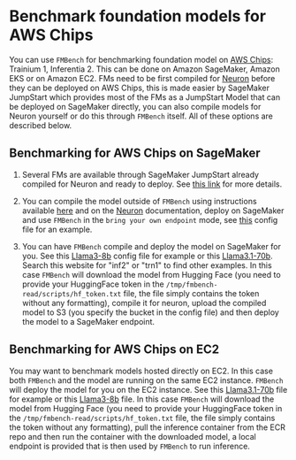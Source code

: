 # Benchmark foundation models for AWS Chips

You can use `FMBench` for benchmarking foundation model on [AWS Chips](https://aws.amazon.com/silicon-innovation/): Trainium 1, Inferentia 2. This can be done on Amazon SageMaker, Amazon EKS or on Amazon EC2. FMs need to be first compiled for [Neuron](https://awsdocs-neuron.readthedocs-hosted.com/en/latest/index.html) before they can be deployed on AWS Chips, this is made easier by SageMaker JumpStart which provides most of the FMs as a JumpStart Model that can be deployed on SageMaker directly, you can also compile models for Neuron yourself or do this through `FMBench` itself. All of these options are described below.


## Benchmarking for AWS Chips on SageMaker

1. Several FMs are available through SageMaker JumpStart already compiled for Neuron and ready to deploy. See [this link](https://docs.aws.amazon.com/sagemaker/latest/dg/studio-jumpstart.html) for more details.

1. You can compile the model outside of `FMBench` using instructions available [here](https://github.com/aarora79/compile-llm-for-aws-silicon) and on the [Neuron](https://awsdocs-neuron.readthedocs-hosted.com/en/latest/index.html) documentation, deploy on SageMaker and use `FMBench` in the `bring your own endpoint` mode, see [this](https://github.com/aws-samples/foundation-model-benchmarking-tool/blob/main/src/fmbench/configs/byoe/config-model-byo-sagemaker-endpoint.yml) config file for an example.

1. You can have `FMBench` compile and deploy the model on SageMaker for you. See this [Llama3-8b](https://github.com/aws-samples/foundation-model-benchmarking-tool/blob/859419e27760fd5ceeadf89361c06560ce4e79d5/src/fmbench/configs/llama3/8b/config-ec2-neuron-llama3-8b-inf2-48xl.yml) config file for example or this [Llama3.1-70b](https://github.com/aws-samples/foundation-model-benchmarking-tool/blob/859419e27760fd5ceeadf89361c06560ce4e79d5/src/fmbench/configs/llama3.1/70b/config-ec2-llama3-1-70b-inf2.yml). Search this website for "inf2" or "trn1" to find other examples. In this case `FMBench` will download the model from Hugging Face (you need to provide your HuggingFace token in the `/tmp/fmbench-read/scripts/hf_token.txt` file, the file simply contains the token without any formatting), compile it for neuron, upload the compiled model to S3 (you specify the bucket in the config file) and then deploy the model to a SageMaker endpoint.


## Benchmarking for AWS Chips on EC2

You may want to benchmark models hosted directly on EC2. In this case both `FMBench` and the model are running on the same EC2 instance. `FMBench` will deploy the model for you on the EC2 instance. See this [Llama3.1-70b](https://github.com/aws-samples/foundation-model-benchmarking-tool/blob/859419e27760fd5ceeadf89361c06560ce4e79d5/src/fmbench/configs/llama3.1/70b/config-ec2-llama3-1-70b-inf2-48xl-deploy-ec2.yml) file for example or this [Llama3-8b](https://github.com/aws-samples/foundation-model-benchmarking-tool/blob/859419e27760fd5ceeadf89361c06560ce4e79d5/src/fmbench/configs/llama3/8b/config-ec2-llama3-8b-inf2-48xl.yml) file. In this case `FMBench` will download the model from Hugging Face (you need to provide your HuggingFace token in the `/tmp/fmbench-read/scripts/hf_token.txt` file, the file simply contains the token without any formatting), pull the inference container from the ECR repo and then run the container with the downloaded model, a local endpoint is provided that is then used by `FMBench` to run inference.
